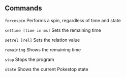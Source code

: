 ## Commands

`forcespin`
    Performs a spin, regardless of time and state

`settime [time in ms]`
    Sets the remaining time

`setrel [rel]`
    Sets the relation value

`remaining`
    Shows the remaining time

`stop`
    Stops the program

`state`
    Shows the current Pokestop state
